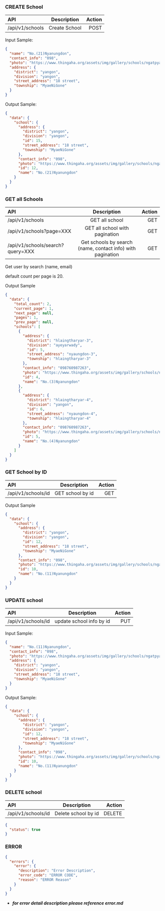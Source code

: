 ### CREATE School

| API             |  Description  | Action |
| :-------------- | :-----------: | -----: |
| /api/v1/schools | Create School |   POST |

Input Sample:

```json
{
  "name": "No.(21)Nyanungdon",
  "contact_info": "098",
  "photo": "https://www.thingaha.org/assets/img/gallery/schools/ngatpyawkun.jpg",
  "address": {
    "district": "yangon",
    "division": "yangon",
    "street_address": "18 street",
    "township": "MyaeNiGone"
  }
}
```

Output Sample:

```json
{
  "data": {
    "school": {
      "address": {
        "district": "yangon",
        "division": "yangon",
        "id": 15,
        "street_address": "18 street",
        "township": "MyaeNiGone"
      },
      "contact_info": "098",
      "photo": "https://www.thingaha.org/assets/img/gallery/schools/ngatpyawkun.jpg",
      "id": 12,
      "name": "No.(21)Nyanungdon"
    }
  }
}
```

### GET all Schools

| API                              |                        Description                         | Action |
| :------------------------------- | :--------------------------------------------------------: | -----: |
| /api/v1/schools                  |                       GET all school                       |    GET |
| /api/v1/schools?page=XXX         |               GET all school with pagination               |    GET |
| /api/v1/schools/search?query=XXX | Get schools by search (name, contact info) with pagination |    GET |

Get user by search (name, email)

default count per page is 20.

Output Sample

```json
{
  "data": {
    "total_count": 2,
    "current_page": 1,
    "next_page": null,
    "pages": 1,
    "prev_page": null,
    "schools": [
      {
        "address": {
          "district": "hlaingtharyar-3",
          "division": "ayeyarwady",
          "id": 5,
          "street_address": "nyaungdon-3",
          "township": "hlaingtharyar-3"
        },
        "contact_info": "098760987263",
        "photo": "https://www.thingaha.org/assets/img/gallery/schools/ngatpyawkun.jpg",
        "id": 4,
        "name": "No.(3)Nyanungdon"
      },
      {
        "address": {
          "district": "hlaingtharyar-4",
          "division": "yangon",
          "id": 6,
          "street_address": "nyaungdon-4",
          "township": "hlaingtharyar-4"
        },
        "contact_info": "098760987263",
        "photo": "https://www.thingaha.org/assets/img/gallery/schools/ngatpyawkun.jpg",
        "id": 5,
        "name": "No.(4)Nyanungdon"
      }
    ]
  }
}
```

### GET School by ID

| API                |   Description    | Action |
| :----------------- | :--------------: | -----: |
| /api/v1/schools/id | GET school by id |    GET |

Output Sample

```json
{
  "data": {
    "school": {
      "address": {
        "district": "yangon",
        "division": "yangon",
        "id": 12,
        "street_address": "18 street",
        "township": "MyaeNiGone"
      },
      "contact_info": "098",
      "photo": "https://www.thingaha.org/assets/img/gallery/schools/ngatpyawkun.jpg",
      "id": 10,
      "name": "No.(11)Nyanungdon"
    }
  }
}
```

### UPDATE school

| API                |       Description        | Action |
| :----------------- | :----------------------: | -----: |
| /api/v1/schools/id | update school info by id |    PUT |

Input Sample:

```json
{
  "name": "No.(11)Nyanungdon",
  "contact_info": "098",
  "photo": "https://www.thingaha.org/assets/img/gallery/schools/ngatpyawkun.jpg",
  "address": {
    "district": "yangon",
    "division": "yangon",
    "street_address": "18 street",
    "township": "MyaeNiGone"
  }
}
```

Output Sample:

```json
{
  "data": {
    "school": {
      "address": {
        "district": "yangon",
        "division": "yangon",
        "id": 12,
        "street_address": "18 street",
        "township": "MyaeNiGone"
      },
      "contact_info": "098",
      "photo": "https://www.thingaha.org/assets/img/gallery/schools/ngatpyawkun.jpg",
      "id": 10,
      "name": "No.(11)Nyanungdon"
    }
  }
}
```

### DELETE school

| API                |     Description     | Action |
| :----------------- | :-----------------: | -----: |
| /api/v1/schools/id | Delete school by id | DELETE |

```json
{
  "status": true
}
```

### ERROR

```json
{
  "errors": {
    "error": {
      "description": "Error Description",
      "error_code": "ERROR CODE",
      "reason": "ERROR Reason"
    }
  }
}
```

- **_for error detail description please reference error.md_**
